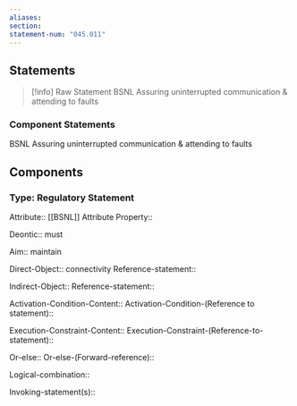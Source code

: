 ```yaml
---
aliases: 
section: 
statement-num: "045.011"
---
```

## Statements 
> [!info] Raw Statement
> BSNL Assuring uninterrupted communication & attending to faults 
> 

### Component Statements
BSNL Assuring uninterrupted communication & attending to faults 
## Components
### Type: Regulatory Statement
Attribute:: [[BSNL]]
	Attribute Property::

Deontic:: must

Aim:: maintain

Direct-Object:: connectivity
	Reference-statement::

Indirect-Object::
	Reference-statement::

Activation-Condition-Content::
	Activation-Condition-(Reference to statement)::

Execution-Constraint-Content::
	Execution-Constraint-(Reference-to-statement)::

Or-else::
	Or-else-(Forward-reference)::

Logical-combination::

Invoking-statement(s)::